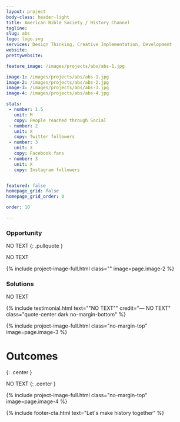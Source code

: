 ```yaml
---
layout: project
body-class: header-light
title: American Bible Society / History Channel
tagline:  
slug: abs
logo: logo.svg
services: Design Thinking, Creative Implementation, Development
website: 
prettywebsite: 

feature_image: /images/projects/abs/abs-1.jpg

image-1: /images/projects/abs/abs-1.jpg
image-2: /images/projects/abs/abs-2.jpg
image-3: /images/projects/abs/abs-3.jpg
image-4: /images/projects/abs/abs-4.jpg

stats:
 - number: 1.5
   unit: M
   copy: People reached through Social
 - number: 2
   unit: X
   copy: Twitter followers
 - number: 3
   unit: X
   copy: Facebook fans
 - number: 3
   unit: X
   copy: Instagram followers


featured: false
homepage_grid: false
homepage_grid_order: 0

order: 10

---
```


### Opportunity
NO TEXT
{: .pullquote }

NO TEXT

{% include project-image-full.html class="" image=page.image-2 %}

### Solutions
NO TEXT

{% include testimonial.html text="\"NO TEXT\"" credit="— NO TEXT" class="quote-center dark no-margin-bottom" %}

{% include project-image-full.html class="no-margin-top" image=page.image-3 %}

# Outcomes
{: .center }

NO TEXT
{: .center } 

{% include project-image-full.html class="no-margin-top" image=page.image-4 %}

{% include footer-cta.html text="Let's make history together" %}




